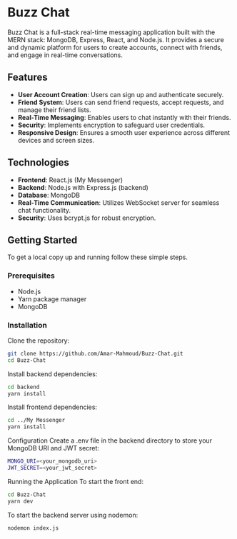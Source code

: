 # Buzz Chat

Buzz Chat is a full-stack real-time messaging application built with the MERN stack: MongoDB, Express, React, and Node.js. It provides a secure and dynamic platform for users to create accounts, connect with friends, and engage in real-time conversations.

## Features

- **User Account Creation**: Users can sign up and authenticate securely.
- **Friend System**: Users can send friend requests, accept requests, and manage their friend lists.
- **Real-Time Messaging**: Enables users to chat instantly with their friends.
- **Security**: Implements encryption to safeguard user credentials.
- **Responsive Design**: Ensures a smooth user experience across different devices and screen sizes.

## Technologies

- **Frontend**: React.js (My Messenger)
- **Backend**: Node.js with Express.js (backend)
- **Database**: MongoDB
- **Real-Time Communication**: Utilizes WebSocket server for seamless chat functionality.
- **Security**: Uses bcrypt.js for robust encryption.

## Getting Started

To get a local copy up and running follow these simple steps.

### Prerequisites

- Node.js
- Yarn package manager
- MongoDB

### Installation

Clone the repository:
```bash
git clone https://github.com/Amar-Mahmoud/Buzz-Chat.git
cd Buzz-Chat
```

Install backend dependencies:
```bash
cd backend
yarn install
```

Install frontend dependencies:
```bash
cd ../My Messenger
yarn install
```

Configuration
Create a .env file in the backend directory to store your MongoDB URI and JWT secret:
```bash
MONGO_URI=<your_mongodb_uri>
JWT_SECRET=<your_jwt_secret>
```

Running the Application
To start the front end:
```bash
cd Buzz-Chat
yarn dev
```


To start the backend server using nodemon:
```bash
nodemon index.js
```
